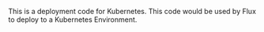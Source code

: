 This is a deployment code for Kubernetes.
This code would be used by Flux to deploy to a Kubernetes Environment.

